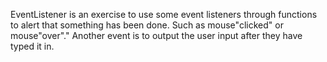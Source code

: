 EventListener is an exercise to use some event listeners through functions to alert that something has been done.  Such as mouse"clicked" or mouse"over"."  Another event is to output the user input after they have typed it in.